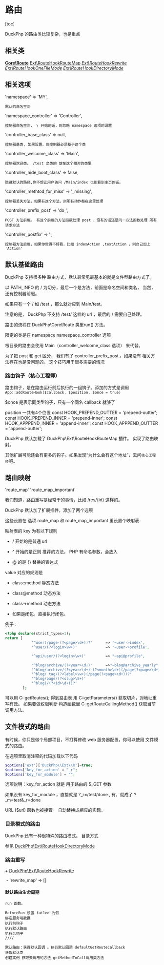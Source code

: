 # 路由
[toc]

DuckPhp 的路由类比较复杂，也是重点

## 相关类

**[Core\\Route](ref/Core-Route.md)**
[Ext\\RouteHookRouteMap](ref/Ext-RouteHookRouteMap.md)
*[Ext\\RouteHookRewrite](ref/Ext-RouteHookRewrite.md)*
*[Ext\\RouteHookOneFileMode](ref/Ext-RouteHookOneFileMode.md)*
*[Ext\\RouteHookDirectoryMode](ref/RouteHookDirectoryMode.md)*

## 相关选项
'namespace' => 'MY',

	默认的命名空间
'namespace_controller' => 'Controller',

	控制器命名空间， \ 开始的话，则忽略 namespace 选项的设置
'controller_base_class' => null,

	控制器基类, 如果设置，则控制器必须基于这个类
'controller_welcome_class' => 'Main',

	控制器欢迎类， /test 之类的 放在这个相对的类里
'controller_hide_boot_class' => false,

	隐藏默认的路径,你不想让用户访问 /Main/index 也能看到主页的话。
'controller_methtod_for_miss' => '_missing',

	控制器丢失方法，如果有这个方法，则所有动作都在这里处理
'controller_prefix_post' => 'do_',

	POST 方法前缀。 有这个前缀的方法函数处理 post ，没有的话还是同一方法函数处理 所有请求方法
'controller_postfix' => '',

	控制器方法后缀，如果你觉得不好看，比如 indexAction ,testAction ，则自己加上 'Action'


##  默认基础路由

DuckPhp 支持很多种 路由方式，默认最常见最基本的就是文件型路由方式了。

以 PATH_INFO 的 / 为切分，最后一个是方法，前面是命名空间和类名， 当然，还有控制器前缀。

如果只有一个 / 如 /test ，那么就对应到 Main/test。

注意的是，  DuckPhp 不支持 /test/  这样的 url ，最后的 / 需要自己处理。


路由的流程在 DuckPhp\Core\Route 类里run() 方法。

限定的类是在  namespace namespace_controller 选项

根目录的路由会使用 Main（controller_welcome_class 选项） 来代替。

为了把 post 和 get 区分， 我们有了 controller_prefix_post 。如果没有 相关方法存在也是没问题的。 这个技巧用于很多需要的情况

### 路由钩子（核心工程师）

路由钩子，是在路由运行前后执行的一组钩子。添加的方式是调用 `App::addRouteHook($callback, $position, $once = true)`

$once 是表示同类型钩子，只有一个同名 callback 就够了

position 一共有4个位置
    const HOOK_PREPEND_OUTTER = 'prepend-outter';
    const HOOK_PREPEND_INNER = 'prepend-inner';
    const HOOK_APPPEND_INNER = 'append-inner';
    const HOOK_APPPEND_OUTTER = 'append-outter';

DuckPhp 默认加载了 DuckPhp\\Ext\\RouteHookRouteMap 插件。 实现了路由映射。

其他扩展可能还会有更多的钩子。如果发现“为什么会有这个地址”，去问`核心工程师`吧。

## 路由映射

'route_map'
'route_map_important'



我们知道，路由重写是经常干的事情，比如  /res/{id} 这样的。

DuckPhp 默认加了扩展插件，添加了两个选项

这些设置在 选项 route_map 和 route_map_important 里设置个映射表.

映射表的 key 为有以下规则

- / 开始的是普通 url

- ^ 开始的是正则 推荐的方法， PHP 有命名参数，会放入

- @ 的是 {} 替换的表达式

value 对应的规则是

- class::method 静态方法

- class@method 动态方法

- class->method 动态方法

- 如果是闭包，直接执行闭包。

例子：

```PHP
<?php declare(strict_types=1);
return [
            '^user(/page-(?<page>\d+))?'      => '~user->index',
            '^user/(?<login>\w+)'             => '~user->profile',

            '^api/user/(?<login>\w+)'         => "~api@profile",
            
            '^blog/archive/(?<year>\d+)'      =>"~blog@archive_yearly",
            '^blog/archive/(?<year>\d+)-(?<month>\d+)(/page(?<page>\d+))?'    =>"~blog@archive_monthly",
            '^blog/ tag/(?<label>\w+)(/page(?<page>\d+))?'                     =>"~blog@tag",
            '^blog/page/(?<slug>\S+)'                                         =>"~blog@post",
            '^blog(/(?<id>\d+))?'                                              =>"~blog@index",
        ];

```

可以用 C::getRoutes();  得到路由表
用 C::getParameters() 获取切片，对地址重写有效。
如果要做权限判断 构造函数里 C::getRouteCallingMethod() 获取当前调用方法。

## 文件模式的路由

有时候，你只是做个局部项目，不打算修改 web 服务器配置，你可以使用 文件模式的路由。

在选项里取消注释的代码加载以下代码

```php
$options['ext']['DuckPhp\\Ext\\X']=true;
$options['key_for_action' = "_r";
$options['key_for_module'] = "";
```
选项说明：key_for_action 就是 用于路由的 $\_GET 参数

如果没有 key_for_module ，直接就是  ?\_r=/test/done ,  有，就成了 ?\_m=test&_r=done

URL ($url) 函数也被接管。 自动替换成相应的实现。

### 目录模式的路由

DuckPhp 还有一种很特殊的路由模式。
目录方式

参见 [DuckPhp\\Ext\\RouteHookDirectoryMode](ref/RouteHookDirectoryMode.md)

### 路由重写

\+ [DuckPhp\Ext\RouteHookRewrite](Ext-RouteHookRewrite.md)

​    \- 'rewrite_map' => []
#### 默认路由生命周期
    run 函数。
    
    BeforeRun 设置 failed 为假
    绑定服务端数据
    执行前钩子
    执行默认路由
    执行后钩子
    ////
    
    默认路由：获得默认回调 。执行默认回调 defaultGetRouteCallback
    获取默认类
    创建实例 获取要调用的方法 getMethodToCall调用类方法
